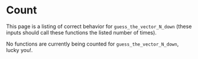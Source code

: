 
# Count

This page is a listing of correct behavior for `guess_the_vector_N_down` (these inputs should call these functions the listed number of times).


No functions are currently being counted for `guess_the_vector_N_down`, lucky you!.


